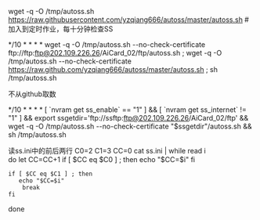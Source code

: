 wget -q -O /tmp/autoss.sh https://raw.githubusercontent.com/yzqiang666/autoss/master/autoss.sh
#加入到定时作业，每十分钟检查SS

*/10 * * * * wget -q -O /tmp/autoss.sh --no-check-certificate ftp://ftp:ftp@202.109.226.26/AiCard_02/ftp/autoss.sh ; wget -q -O /tmp/autoss.sh --no-check-certificate https://raw.github.com/yzqiang666/autoss/master/autoss.sh ; sh /tmp/autoss.sh



不从github取数


*/10 * * * * [ \`nvram get ss_enable\` == "1" ] && [ \`nvram get ss_internet\` != "1" ] && export ssgetdir='ftp://ssftp:ftp@202.109.226.26/AiCard_02/ftp' && wget -q -O /tmp/autoss.sh --no-check-certificate "$ssgetdir"/autoss.sh && sh /tmp/autoss.sh

读ss.ini中的前后两行
C0=2
C1=3
CC=0
cat ss.ini | while read i  
do
	let CC=CC+1
	if [ $CC eq $C0 ] ; then
	   echo "$CC=$i"
	fi

	if [ $CC eq $C1 ] ; then
	   echo "$CC=$i"	
		break
	fi

done
